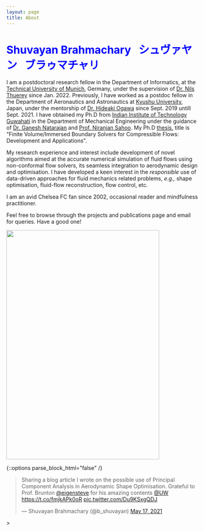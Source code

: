 ```yaml
---
layout: page
title: About
---
```


# <span style="color:blue">Shuvayan Brahmachary  &nbsp;  シュヴァヤン  &nbsp; ブラゥマチャリ</span>

I am a postdoctoral research fellow in the Department of Informatics, at the [Technical University of Munich](https://www.tum.de/en/), Germany, under the supervision of [Dr. Nils Thuerey](https://ge.in.tum.de/) since Jan. 2022. Previously, I have worked as a postdoc fellow in the Department of Aeronautics and Astronautics at [Kyushu University](https://www.kyushu-u.ac.jp/en/), Japan, under the mentorship of [Dr. Hideaki Ogawa](http://aero.kyushu-u.ac.jp/stsel/about.html) since Sept. 2019 untill Sept. 2021. I have obtained my Ph.D from [Indian Institute of Technology Guwahati](http://www.iitg.ac.in/) in the Department of Mechanical Engineering under the guidance of [Dr. Ganesh Natarajan](https://sites.google.com/site/ganucfd/) and [Prof. Niranjan Sahoo](https://iitg.irins.org/profile/128417). My Ph.D <a href="Thesis_short_version.pdf" target="_blank">thesis.</a> title is "Finite Volume/Immersed Boundary Solvers for Compressible Flows: Development and Applications". 

My research experience and interest include development of novel algorithms aimed at the accurate numerical simulation of fluid flows using non-conformal flow solvers, its seamless integration to aerodynamic design and optimisation. I have developed a keen interest in the *responsible* use of data-driven approaches for fluid mechanics related problems, *e.g.,* shape optimisation, fluid-flow reconstruction, flow control, etc. 

I am an avid Chelsea FC fan since 2002, occasional reader and mindfulness practitioner. 

Feel free to browse through the projects and publications page and email for queries. Have a good one!

<img src="https://user-images.githubusercontent.com/34644464/110095588-6bd1f400-7de0-11eb-8ea9-c4b44a6f7860.jpg" width="400" height="600">


{::options parse_block_html="false" /}

<div class="center">

<blockquote class="twitter-tweet"><p lang="en" dir="ltr">Sharing a blog article I wrote on the possible use of Principal Component Analysis in Aerodynamic Shape Optimisation. Grateful to Prof. Brunton <a href="https://twitter.com/eigensteve?ref_src=twsrc%5Etfw">@eigensteve</a> for his amazing contents <a href="https://twitter.com/UW?ref_src=twsrc%5Etfw">@UW</a> <a href="https://t.co/fmjkAPk0oR">https://t.co/fmjkAPk0oR</a> <a href="https://t.co/Du9KSxgQDJ">pic.twitter.com/Du9KSxgQDJ</a></p>&mdash; Shuvayan Brahmachary (@b_shuvayan) <a href="https://twitter.com/b_shuvayan/status/1394126397791035397?ref_src=twsrc%5Etfw">May 17, 2021</a></blockquote> <script async src="https://platform.twitter.com/widgets.js" charset="utf-8"></script>>

</div>
